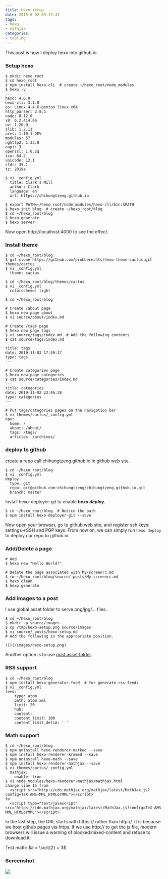 ```yaml
---
title: Hexo setup
date: 2019-6-02 09:17:41
tags:
- hexo
- mathjax
categories:
- tooling
---
```


This post is how I deploy hexo into github.io.


### Setup hexo

```
$ mkdir hexo_root
$ cd hexo_root
$ npm install hexo-cli  # create ~/hexo_root/node_modules
$ hexo -v
...
hexo: 4.0.0
hexo-cli: 3.1.0
os: Linux 4.4.6-gentoo linux x64
http_parser: 2.8.1
node: 8.12.0
v8: 6.2.414.66
uv: 1.20.0
zlib: 1.2.11
ares: 1.10.1-DEV
modules: 57
nghttp2: 1.33.0
napi: 3
openssl: 1.0.2q
icu: 64.2
unicode: 12.1
cldr: 35.1
tz: 2019a

$ vi _config.yml
  title: Clark's Mill
  author: Clark
  language: en
  url: https://chihungtzeng.github.io

$ export PATH=~/hexo_root/node_modules/hexo-cli/bin:$PATH
$ hexo init blog  # create ~/hexo_root/blog
$ cd ~/hexo_root/blog
$ hexo generate
$ hexo server
```

Now open http://localhost:4000 to see the effect.

### Install theme
```
$ cd ~/hexo_root/blog
$ git clone https://github.com/probberechts/hexo-theme-cactus.git themes/cactus
$ vi _config.yml
  theme: cactus

$ cd ~/hexo_root/blog/themes/cactus
$ vi _config.yml
  colorscheme: light

$ cd ~/hexo_root/blog

# Create /about page
$ hexo new page about
$ vi source/about/index.md

# Create /tags page
$ hexo new page tags
$ vi source/tags/index.md  # Add the following contents
$ cat source/tags/index.md
---
title: tags
date: 2019-11-02 17:59:17
type: tags
---

# Create categories page
$ hexo new page categories
$ cat source/categories/index.md
---
title: categories
date: 2019-11-02 23:46:38
type: categories
---

# Put tags/categories pages on the navigation bar
$ vi themes/cactus/_config.yml
nav:
  home: /
  about: /about/
  tags: /tags/
  articles: /archives/
```

### deploy to github

create a repo call chihungtzeng.github.io in github web site.

```
$ cd ~/hexo_root/blog
$ vi _config.yml
deploy:
  type: git
  repo: git@github.com:chihungtzeng/chihungtzeng.github.io.git
  branch: master
```

Install hexo-deployer-git to enable ***hexo deploy***.

```
$ cd ~/hexo_root/blog  # Notice the path
$ npm install hexo-deployer-git --save
```

Now open your browser, go to github web site, and register ssh keys: settings->SSH and PGP keys. From now on, we can simply run ```hexo deploy``` to deploy our repo to github.io.


### Add/Delete a page

```
# Add
$ hexo new "Hello World!"

# Delete the page associated with My-screenrc.md
$ rm ~/hexo_root/blog/source/_posts/My-screenrc.md
$ hexo clean
$ hexo generate
```

### Add images to a post

I use global asset folder to serve png/jpg/... files.

```
$ cd ~/hexo_root/blog
$ mkdir -p source/images
$ cp /tmp/hexo-setup.png source/images
$ vi source/_posts/hexo-setup.md
# Add the following in the appropriate position.

![](/images/hexo-setup.png)
```

Another option is to use [post asset folder](https://hexo.io/docs/asset-folders.html).

### RSS support
```
$ cd ~/hexo_root/blog
$ npm install hexo-generator-feed  # for generate rss feeds
$ vi _config.yml
feed:
    type: atom
    path: atom.xml
    limit: 20
    hub:
    content:
    content_limit: 100
    content_limit_delim: ' '
```

### Math support

```
$ cd ~/hexo_root/blog
$ npm uninstall hexo-renderer-marked --save
$ npm install hexo-renderer-kramed --save
$ npm uninstall hexo-math --save
$ npm install hexo-renderer-mathjax --save
$ vi themes/cactus/_config.yml
  mathjax:
    enable: true
$ vi node_modules/hexo-renderer-mathjax/mathjax.html
change line 15 from
  <script src="http://cdn.mathjax.org/mathjax/latest/MathJax.js?config=TeX-AMS-MML_HTMLorMML"></script>
to
  <script type="text/javascript" src="https://cdn.mathjax.org/mathjax/latest/MathJax.js?config=TeX-AMS-MML_HTMLorMML"></script>
```

In the last step, the URL starts with https:// rather than http://. It is because we host github pages via https. If we use http:// to get the js file, modern browsers will issue a warning of blocked:mixed-content and refuse to download it.

Test math: $a = \sqrt{2} + 3$.

### Screenshot

![](/images/hexo-setup.png)
